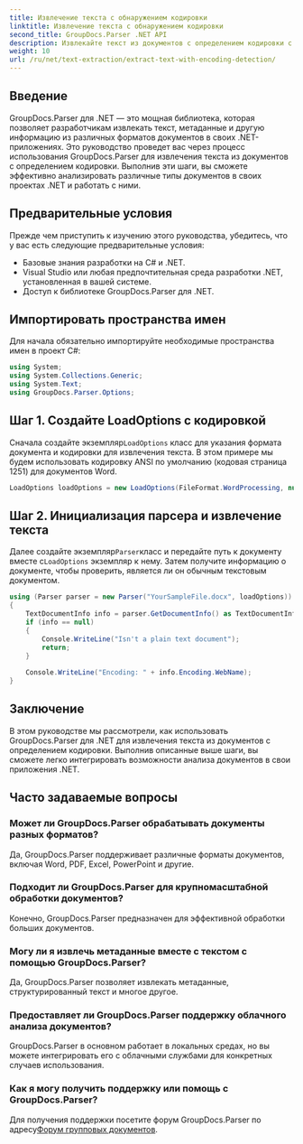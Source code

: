 ```yaml
---
title: Извлечение текста с обнаружением кодировки
linktitle: Извлечение текста с обнаружением кодировки
second_title: GroupDocs.Parser .NET API
description: Извлекайте текст из документов с определением кодировки с помощью GroupDocs.Parser для .NET. Эффективно анализируйте различные форматы в своих приложениях .NET.
weight: 10
url: /ru/net/text-extraction/extract-text-with-encoding-detection/
---
```

## Введение
GroupDocs.Parser для .NET — это мощная библиотека, которая позволяет разработчикам извлекать текст, метаданные и другую информацию из различных форматов документов в своих .NET-приложениях. Это руководство проведет вас через процесс использования GroupDocs.Parser для извлечения текста из документов с определением кодировки. Выполнив эти шаги, вы сможете эффективно анализировать различные типы документов в своих проектах .NET и работать с ними.
## Предварительные условия
Прежде чем приступить к изучению этого руководства, убедитесь, что у вас есть следующие предварительные условия:
- Базовые знания разработки на C# и .NET.
- Visual Studio или любая предпочтительная среда разработки .NET, установленная в вашей системе.
- Доступ к библиотеке GroupDocs.Parser для .NET.

## Импортировать пространства имен
Для начала обязательно импортируйте необходимые пространства имен в проект C#:
```csharp
using System;
using System.Collections.Generic;
using System.Text;
using GroupDocs.Parser.Options;
```
## Шаг 1. Создайте LoadOptions с кодировкой
 Сначала создайте экземпляр`LoadOptions` класс для указания формата документа и кодировки для извлечения текста. В этом примере мы будем использовать кодировку ANSI по умолчанию (кодовая страница 1251) для документов Word.
```csharp
LoadOptions loadOptions = new LoadOptions(FileFormat.WordProcessing, null, null, Encoding.GetEncoding(1251));
```
## Шаг 2. Инициализация парсера и извлечение текста
 Далее создайте экземпляр`Parser`класс и передайте путь к документу вместе с`LoadOptions` экземпляр к нему. Затем получите информацию о документе, чтобы проверить, является ли он обычным текстовым документом.
```csharp
using (Parser parser = new Parser("YourSampleFile.docx", loadOptions))
{
    TextDocumentInfo info = parser.GetDocumentInfo() as TextDocumentInfo;
    if (info == null)
    {
        Console.WriteLine("Isn't a plain text document");
        return;
    }
    
    Console.WriteLine("Encoding: " + info.Encoding.WebName);
}
```

## Заключение
В этом руководстве мы рассмотрели, как использовать GroupDocs.Parser для .NET для извлечения текста из документов с определением кодировки. Выполнив описанные выше шаги, вы сможете легко интегрировать возможности анализа документов в свои приложения .NET.

## Часто задаваемые вопросы
### Может ли GroupDocs.Parser обрабатывать документы разных форматов?
Да, GroupDocs.Parser поддерживает различные форматы документов, включая Word, PDF, Excel, PowerPoint и другие.
### Подходит ли GroupDocs.Parser для крупномасштабной обработки документов?
Конечно, GroupDocs.Parser предназначен для эффективной обработки больших документов.
### Могу ли я извлечь метаданные вместе с текстом с помощью GroupDocs.Parser?
Да, GroupDocs.Parser позволяет извлекать метаданные, структурированный текст и многое другое.
### Предоставляет ли GroupDocs.Parser поддержку облачного анализа документов?
GroupDocs.Parser в основном работает в локальных средах, но вы можете интегрировать его с облачными службами для конкретных случаев использования.
### Как я могу получить поддержку или помощь с GroupDocs.Parser?
Для получения поддержки посетите форум GroupDocs.Parser по адресу[Форум групповых документов](https://forum.groupdocs.com/c/parser/17).